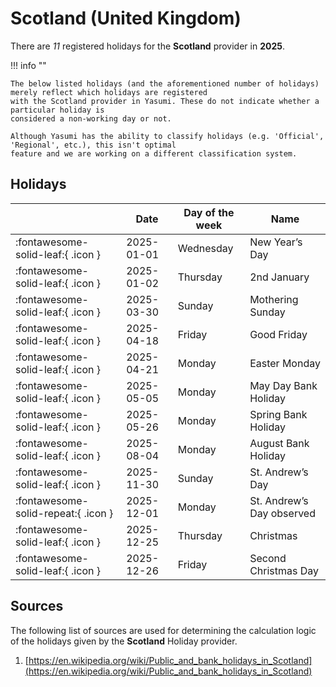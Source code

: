 # Scotland (United Kingdom)

There are _11_ registered holidays for the **Scotland** provider in **2025**.

!!! info ""

    The below listed holidays (and the aforementioned number of holidays) merely reflect which holidays are registered
    with the Scotland provider in Yasumi. These do not indicate whether a particular holiday is
    considered a non-working day or not.

    Although Yasumi has the ability to classify holidays (e.g. 'Official', 'Regional', etc.), this isn't optimal
    feature and we are working on a different classification system.

## Holidays

|     | Date | Day of the week | Name |
| --- | ---- | --------------- | ---- |
| :fontawesome-solid-leaf:{ .icon } | 2025-01-01 | Wednesday | New Year’s Day |
| :fontawesome-solid-leaf:{ .icon } | 2025-01-02 | Thursday | 2nd January |
| :fontawesome-solid-leaf:{ .icon } | 2025-03-30 | Sunday | Mothering Sunday |
| :fontawesome-solid-leaf:{ .icon } | 2025-04-18 | Friday | Good Friday |
| :fontawesome-solid-leaf:{ .icon } | 2025-04-21 | Monday | Easter Monday |
| :fontawesome-solid-leaf:{ .icon } | 2025-05-05 | Monday | May Day Bank Holiday |
| :fontawesome-solid-leaf:{ .icon } | 2025-05-26 | Monday | Spring Bank Holiday |
| :fontawesome-solid-leaf:{ .icon } | 2025-08-04 | Monday | August Bank Holiday |
| :fontawesome-solid-leaf:{ .icon } | 2025-11-30 | Sunday | St. Andrew’s Day |
| :fontawesome-solid-repeat:{ .icon } | 2025-12-01 | Monday | St. Andrew’s Day observed |
| :fontawesome-solid-leaf:{ .icon } | 2025-12-25 | Thursday | Christmas |
| :fontawesome-solid-leaf:{ .icon } | 2025-12-26 | Friday | Second Christmas Day |

## Sources

The following list of sources are used for determining the calculation logic of
the holidays given by the **Scotland** Holiday provider.

1. [https://en.wikipedia.org/wiki/Public_and_bank_holidays_in_Scotland](https://en.wikipedia.org/wiki/Public_and_bank_holidays_in_Scotland)
